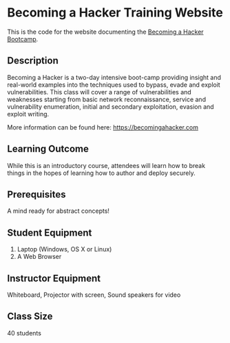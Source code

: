 # Becoming a Hacker Training Website
This is the code for the website documenting the [Becoming a Hacker Bootcamp](https://becomingahacker.com).

## Description

Becoming a Hacker is a two-day intensive boot-camp providing insight and
real-world examples into the techniques used to bypass, evade and exploit
vulnerabilities. This class will cover a range of vulnerabilities and
weaknesses starting from basic network reconnaissance, service and
vulnerability enumeration, initial and secondary exploitation, evasion and
exploit writing.

More information can be found here:  https://becomingahacker.com

## Learning Outcome

While this is an introductory course, attendees will learn how to break things
in the hopes of learning how to author and deploy securely.

## Prerequisites

A mind ready for abstract concepts!

## Student Equipment

1. Laptop (Windows, OS X or Linux)
2. A Web Browser

## Instructor Equipment

Whiteboard, Projector with screen, Sound speakers for video

## Class Size

40 students

